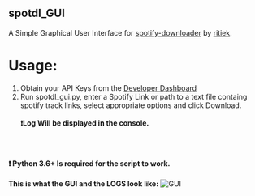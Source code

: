 ## spotdl_GUI
A Simple Graphical User Interface for [spotify-downloader](https://github.com/ritiek/spotify-downloader) by [ritiek](https://github.com/ritiek).

# Usage:
1. Obtain your API Keys from the [Developer Dashboard](https://developer.spotify.com/dashboard/applications)
2. Run spotdl_gui.py, enter a Spotify Link or path to a text file containg spotify track links, select appropriate options and click Download.\
\
**:exclamation:Log Will be displayed in the console.**
#
\
**:exclamation: Python 3.6+ Is required for the script to work.**
\
\
**This is what the GUI and the LOGS look like:**
<img src="https://i.ibb.co/Wtb1BHp/GUI.png" alt="GUI" border="0">
